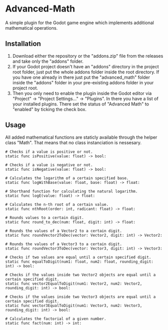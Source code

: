 # Advanced-Math
A simple plugin for the Godot game engine which implements additional mathematical operations.

## Installation

1. Download either the repository or the "addons.zip" file from the releases and take only the "addons" folder. 
2. If your Godot project doesn't have an "addons" directory in the project root folder, just put the whole addons folder inside the root directory. If you have one already in there just put the "advanced_math" folder inside the "addons" folder in your pre-existing addons folder in your project root. 
3. Then you only need to enable the plugin inside the Godot editor via "Project" -> "Project Settings..." -> "Plugins". In there you have a list of your installed plugins. There set the status of "Advanced Math" to "enabled" by ticking the check box.


## Usage

All added mathematical functions are staticly available through the helper class "Math". That means that no class instanciation is nessesary.


```gdscript
# Checks if a value is positive or not.
static func isPositive(value: float) -> bool:
```

```gdscript
# Checks if a value is negative or not.
static func isNegative(value: float) -> bool:
```

```gdscript
# Calculates the logarithm of a certain specified base.
static func logWithBase(value: float, base: float) -> float:
```

```gdscript
# Shorthand function for calculating the natural logarithm.
static func logE(value: float) -> float:
```

```gdscript
# Calculates the n-th root of a certain value.
static func nthRoot(order: int, radicant: float) -> float:
```

```gdscript
# Rounds values to a certain digit.
static func round_to_dec(num: float, digit: int) -> float:
```

```gdscript
# Rounds the values of a Vector2 to a certain digit.
static func roundVector2ToDec(vector: Vector2, digit: int) -> Vector2:
```

```gdscript
# Rounds the values of a Vector3 to a certain digit.
static func roundVector3ToDec(vector: Vector3, digit: int) -> Vector3:
```

```gdscript
# Checks if two values are equal until a certain specified digit.
static func equalToDigit(num1: float, num2: float, rounding_digit: int) -> bool:
```

```gdscript
# Checks if the values inside two Vector2 objects are equal until a certain specified digit.
static func vector2EqualToDigit(num1: Vector2, num2: Vector2, rounding_digit: int) -> bool:
```

```gdscript
# Checks if the values inside two Vector3 objects are equal until a certain specified digit.
static func vector3EqualToDigit(num1: Vector3, num2: Vector3, rounding_digit: int) -> bool:
```

```gdscript
# Calculates the factorial of a given number.
static func fact(num: int) -> int:
```
